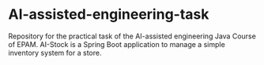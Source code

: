# AI-assisted-engineering-task
Repository for the practical task of the AI-assisted engineering Java Course of EPAM. AI-Stock is a Spring Boot application to manage a simple inventory system for a store.
